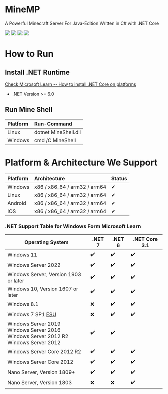 # MineMP
<!--image width="300px" height="450px" align="right" src="https://github.com/control0forver/MineMP/blob/master/MineMP/Resources/VersionV.bmp"/-->
A Powerful Minecraft Server For Java-Edition Written in C# with .NET Core
<p>
<img src="https://img.shields.io/github/license/control0forver/MineMP.svg?style=flat-square"/>
<img src="https://img.shields.io/github/repo-size/control0forver/MineMP.svg?style=flat-square"/>
<img src="https://img.shields.io/github/last-commit/control0forver/MineMP.svg?style=flat-square"/>
<img src="https://img.shields.io/badge/language-CSharp-yellow.svg?style=flat-square"/>
</p>

# How to Run
## Install .NET Runtime
[Check Microsoft Learn -- How to install .NET Core on platforms](https://learn.microsoft.com/dotnet/core/install/)
* .NET Version >= 6.0

## Run Mine Shell
|Platform|Run-Command|
|:---|:---|
|Linux|dotnet MineShell.dll|
|Windows|cmd /C MineShell|

# Platform & Architecture We Support
|Platform|Architecture|Status|
|:---|:---|:---|
|Windows|x86 / x86_64 / arm32 / arm64|✔|
|Linux|x86 / x86_64 / arm32 / arm64|✔|
|Android|x86 / x86_64 / arm32 / arm64|✔|
|IOS|x86 / x86_64 / arm32 / arm64|✔|

### .NET Support Table for Windows Form Microsoft Learn
<div><table>
<thead>
<tr>
<th>Operating System</th>
<th>.NET 7</th>
<th>.NET 6</th>
<th>.NET Core 3.1</th>
</tr>
</thead>
<tbody>
<tr>
<td>Windows 11</td>
<td>✔️</td>
<td>✔️</td>
<td>✔️</td>
</tr>
<tr>
<td>Windows Server 2022</td>
<td>✔️</td>
<td>✔️</td>
<td>✔️</td>
</tr>
<tr>
<td>Windows Server, Version 1903 or later</td>
<td>✔️</td>
<td>✔️</td>
<td>✔️</td>
</tr>
<tr>
<td>Windows 10, Version 1607 or later</td>
<td>✔️</td>
<td>✔️</td>
<td>✔️</td>
</tr>
<tr>
<td>Windows 8.1</td>
<td>❌</td>
<td>✔️</td>
<td>✔️</td>
</tr>
<tr>
<td>Windows 7 SP1 <a href="/en-us/troubleshoot/windows-client/windows-7-eos-faq/windows-7-extended-security-updates-faq" data-linktype="absolute-path">ESU</a></td>
<td>❌</td>
<td>✔️</td>
<td>✔️</td>
</tr>
<tr>
<td>Windows Server 2019<br>Windows Server 2016<br>Windows Server 2012 R2<br>Windows Server 2012</td>
<td>✔️</td>
<td>✔️</td>
<td aria-label="No value"></td>
</tr>
<tr>
<td>Windows Server Core 2012 R2</td>
<td>✔️</td>
<td>✔️</td>
<td>✔️</td>
</tr>
<tr>
<td>Windows Server Core 2012</td>
<td>✔️</td>
<td>✔️</td>
<td>✔️</td>
</tr>
<tr>
<td>Nano Server, Version 1809+</td>
<td>✔️</td>
<td>✔️</td>
<td>✔️</td>
</tr>
<tr>
<td>Nano Server, Version 1803</td>
<td>❌</td>
<td>❌</td>
<td>✔️</td>
</tr>
</tbody>
</table></div>

